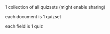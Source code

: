 1 collection of all quizsets (might enable sharing)

each document is 1 quizset

each field is 1 quiz